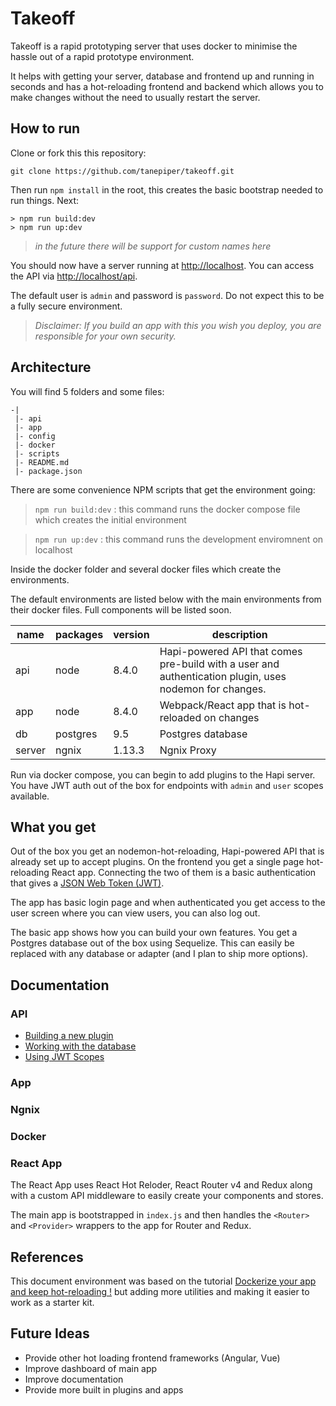 # Takeoff

Takeoff is a rapid prototyping server that uses docker to minimise the hassle out of a rapid prototype environment.

It helps with getting your server, database and frontend up and running in seconds and has a hot-reloading frontend and backend which allows you to make changes without the need to usually restart the server.

## How to run

Clone or fork this this repository:

    git clone https://github.com/tanepiper/takeoff.git

Then run `npm install` in the root, this creates the basic bootstrap needed to run things. Next:

    > npm run build:dev
    > npm run up:dev

> *in the future there will be support for custom names here*

You should now have a server running at [http://localhost](http://localhost). You can access the API via [http://localhost/api](http://localhost/api).

The default user is `admin` and password is `password`.  Do not expect this to be a fully secure environment.

> *Disclaimer: If you build an app with this you wish you deploy, you are responsible for your own security.*

## Architecture

You will find 5 folders and some files:

    -|
     |- api
     |- app
     |- config
     |- docker
     |- scripts
     |- README.md
     |- package.json

There are some convenience NPM scripts that get the environment going:

> `npm run build:dev`
> : this command runs the docker compose file which creates the initial environment

> `npm run up:dev`
> : this command runs the development enviromnent on localhost

Inside the docker folder and several docker files which create the environments.

The default environments are listed below with the main environments from their docker files.  Full components will be listed soon.

|name   |packages  |version|description|
|----   |-------   |-------|-----------|
|api    |node      |8.4.0  |Hapi-powered API that comes pre-build with a user and authentication plugin, uses nodemon for changes.|
|app    |node      |8.4.0  |Webpack/React app that is hot-reloaded on changes|
|db     |postgres  |9.5    |Postgres database|
|server |ngnix     |1.13.3 |Ngnix Proxy|

Run via docker compose, you can begin to add plugins to the Hapi server. You have JWT auth out of the box for endpoints with `admin` and `user` scopes available.

## What you get

Out of the box you get an nodemon-hot-reloading, Hapi-powered API that is already set up to accept plugins.  On the frontend you get a single page hot-reloading React app.  Connecting the two of them is a basic authentication that gives a [JSON Web Token (JWT)](https://jwt.io).

The app has basic login page and when authenticated you get access to the user screen where you can view users, you can also log out.

The basic app shows how you can build your own features.  You get a Postgres database out of the box using Sequelize.  This can easily be replaced with any database or adapter (and I plan to ship more options).

## Documentation

### API

* [Building a new plugin](api/docs/building-a-new-plugin.md)
* [Working with the database](api/docs/working-with-the-database.md)
* [Using JWT Scopes](api/docs/using-jwt-scopes.md)

### App

### Ngnix

### Docker

### React App

The React App uses React Hot Reloder, React Router v4 and Redux along with a custom API middleware to easily create your components and stores.

The main app is bootstrapped in `index.js` and then handles the `<Router>` and `<Provider>` wrappers to the app for Router and Redux.

## References

This document environment was based on the tutorial [Dockerize your app and keep hot-reloading !](https://blog.bam.tech/developper-news/dockerize-your-app-and-keep-hot-reloading) but adding more utilities and making it easier to work as a starter kit.

## Future Ideas

* Provide other hot loading frontend frameworks (Angular, Vue)
* Improve dashboard of main app
* Improve documentation
* Provide more built in plugins and apps
